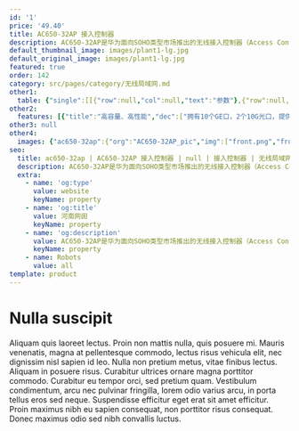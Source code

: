 ```yaml
---
id: '1'
price: '49.40'
title: AC650-32AP 接入控制器
description: AC650-32AP是华为面向SOHO类型市场推出的无线接入控制器（Access Controller），最大可管理32个SOHO款型AP和1024个接入用户，转发能力10Gbps。配合华为全系列802.11n/802.11ac/802.11ax无线接入点，可组建小型园区网络、小企业办公网络、热点覆盖等无线网络应用环境。
default_thumbnail_image: images/plant1-lg.jpg
default_original_image: images/plant1-lg.jpg
featured: true
order: 142
category: src/pages/category/无线局域网.md
other1: 
  table: {"single":[[{"row":null,"col":null,"text":"参数"},{"row":null,"col":null,"text":"AC650-32AP"}],[{"row":null,"col":null,"text":"端口"},{"row":null,"col":null,"text":"10 x GE + 2 x 10 GE"}],[{"row":null,"col":null,"text":"电源"},{"row":null,"col":null,"text":"AC/DC电源适配器"}],[{"row":null,"col":null,"text":"转发能力"},{"row":null,"col":null,"text":"10Gbps"}],[{"row":null,"col":null,"text":"最大可管理AP的数量"},{"row":null,"col":null,"text":"32"}],[{"row":null,"col":null,"text":"无线用户接入能力"},{"row":null,"col":null,"text":"1024"}],[{"row":null,"col":null,"text":"AP与AC间组网方式"},{"row":null,"col":null,"text":"支持L2/L3层网络拓扑"}],[{"row":null,"col":null,"text":"转发模式"},{"row":null,"col":null,"text":"支持直接转发/隧道转发"}],[{"row":null,"col":null,"text":"AC冗余备份"},{"row":null,"col":null,"text":"支持1+1热备/N+1备份方式"}],[{"row":null,"col":null,"text":"无线协议"},{"row":null,"col":null,"text":"802.11 a/b/g/n/ac/ac wave2/ax"}]]}
other2:
  features: [{"title":"高容量、高性能","dec":["拥有10个GE口，2个10G光口，提供10Gbps的转发能力，可管理32个AP，接入1024个无线终端；"]},{"title":"使用灵活","dec":["灵活的数据转发方式，支持直接转发、隧道转发；\n灵活的用户权限控制，提供基于用户和角色的访问控制策略控制能力；"]},{"title":"网络运维方式丰富","dec":["丰富的网络运维方式，可通过网管eSight、WEB网管、命令行（CLI）进行维护。"]}]
other3: null
other4:
  images: {"ac650-32ap":{"org":"AC650-32AP_pic","img":["front.png","front_left.png","front_right.png","front_top.png","left.png","rear.png","rear_left.png","rear_right.png","rear_top.png","right.png"]}}
seo:
  title: ac650-32ap | AC650-32AP 接入控制器 | null | 接入控制器 | 无线局域网 | 企业网络
  description: AC650-32AP是华为面向SOHO类型市场推出的无线接入控制器（Access Controller），最大可管理32个SOHO款型AP和1024个接入用户，转发能力10Gbps。配合华为全系列802.11n/802.11ac/802.11ax无线接入点，可组建小型园区网络、小企业办公网络、热点覆盖等无线网络应用环境。
  extra:
    - name: 'og:type'
      value: website
      keyName: property
    - name: 'og:title'
      value: 河南网田
      keyName: property
    - name: 'og:description'
      value: AC650-32AP是华为面向SOHO类型市场推出的无线接入控制器（Access Controller），最大可管理32个SOHO款型AP和1024个接入用户，转发能力10Gbps。配合华为全系列802.11n/802.11ac/802.11ax无线接入点，可组建小型园区网络、小企业办公网络、热点覆盖等无线网络应用环境。
      keyName: property
    - name: Robots
      value: all
template: product
---
```


# Nulla suscipit

Aliquam quis laoreet lectus. Proin non mattis nulla, quis posuere mi. Mauris venenatis, magna at pellentesque commodo, lectus risus vehicula elit, nec dignissim nisl sapien id leo. Nulla non pretium metus, vitae finibus lectus. Aliquam in posuere risus. Curabitur ultrices ornare magna porttitor commodo. Curabitur eu tempor orci, sed pretium quam. Vestibulum condimentum, arcu nec pulvinar fringilla, lorem odio varius arcu, in porta tellus eros sed neque. Suspendisse efficitur eget erat sit amet efficitur. Proin maximus nibh eu sapien consequat, non porttitor risus consequat. Donec maximus odio sed nibh convallis luctus.